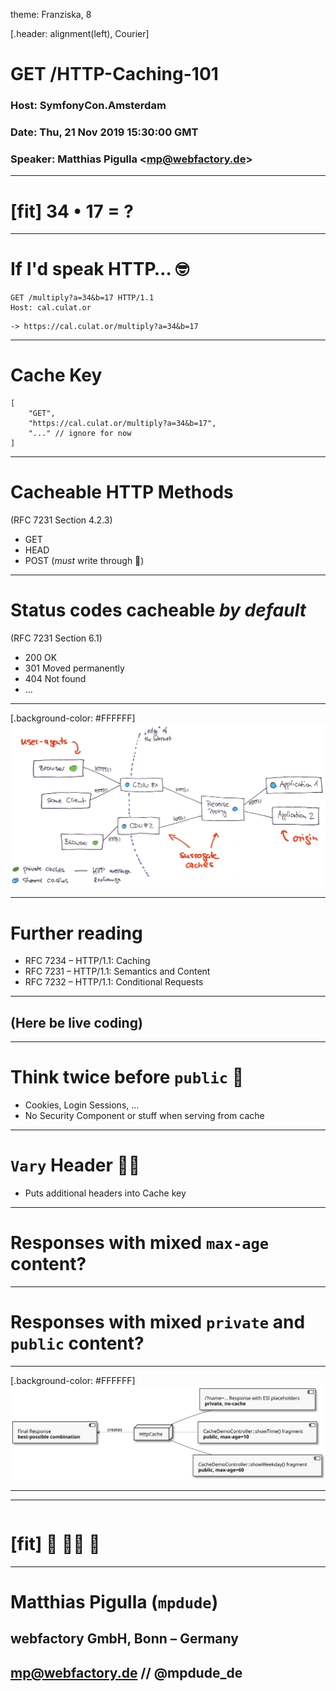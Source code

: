 theme: Franziska, 8

[.header: alignment(left), Courier]
# GET /HTTP-Caching-101
### Host: SymfonyCon.Amsterdam
### Date: Thu, 21 Nov 2019 15:30:00 GMT
### Speaker: Matthias Pigulla \<mp@webfactory.de>

---

# [fit] 34 • 17 = ? 

---

# If I'd speak HTTP… 🤓

```
GET /multiply?a=34&b=17 HTTP/1.1
Host: cal.culat.or
```

```
-> https://cal.culat.or/multiply?a=34&b=17
```

--- 

# Cache Key

```
[ 
    "GET",
    "https://cal.culat.or/multiply?a=34&b=17",
    "..." // ignore for now   
]
```

---

# Cacheable HTTP Methods

(RFC 7231 Section 4.2.3)

* GET
* HEAD
* POST (_must_ write through 🤕)

---

# Status codes cacheable *by default*

(RFC 7231 Section 6.1)
  
* 200 OK
* 301 Moved permanently
* 404 Not found
* ...

---

[.background-color: #FFFFFF]
![fit](caches.jpg)


---

# Further reading

* RFC 7234 – HTTP/1.1: Caching
* RFC 7231 – HTTP/1.1: Semantics and Content
* RFC 7232 – HTTP/1.1: Conditional Requests

--- 

## (Here be live coding)

---

# Think twice before `public` 🤕

* Cookies, Login Sessions, ...
* No Security Component or stuff when serving from cache

---

# `Vary` Header 🏳️‍🌈 

* Puts additional headers into Cache key 

---

# Responses with mixed `max-age` content?  

---

# Responses with mixed `private` and `public` content?

---

[.background-color: #FFFFFF]
![fit](esi-cache.svg)
     
---


---

```php

```
# [fit] 🍻 🙌🏻 🚀
---

# Matthias Pigulla (`mpdude`)
## webfactory GmbH, Bonn – Germany
## mp@webfactory.de // @mpdude_de
